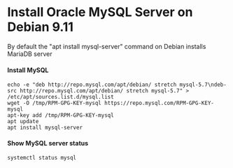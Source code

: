# Install Oracle MySQL Server on Debian 9.11

By default the "apt install mysql-server" command on Debian installs MariaDB server

#### Install MySQL

```console
echo -e "deb http://repo.mysql.com/apt/debian/ stretch mysql-5.7\ndeb-src http://repo.mysql.com/apt/debian/ stretch mysql-5.7" > /etc/apt/sources.list.d/mysql.list
wget -O /tmp/RPM-GPG-KEY-mysql https://repo.mysql.com/RPM-GPG-KEY-mysql
apt-key add /tmp/RPM-GPG-KEY-mysql
apt update
apt install mysql-server
```

#### Show MySQL server status

```console
systemctl status mysql
```
